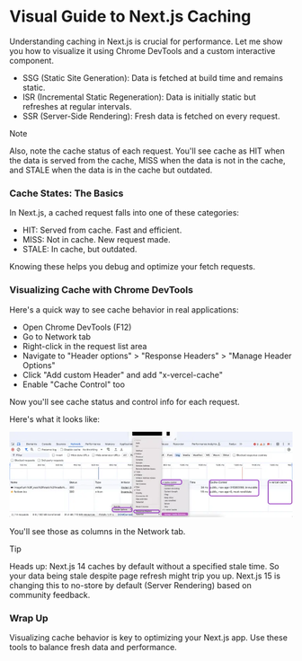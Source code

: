 # Visual Guide to Next.js Caching

Understanding caching in Next.js is crucial for performance. Let me show you how to visualize it using Chrome DevTools and a custom interactive component.

- SSG (Static Site Generation): Data is fetched at build time and remains static.
- ISR (Incremental Static Regeneration): Data is initially static but refreshes at regular intervals.
- SSR (Server-Side Rendering): Fresh data is fetched on every request.

> [!NOTE] 
> Also, note the cache status of each request. You'll see cache as HIT when the data is served from the cache, MISS when the data is not in the cache, and STALE when the data is in the cache but outdated.

### Cache States: The Basics
In Next.js, a cached request falls into one of these categories:

- HIT: Served from cache. Fast and efficient.
- MISS: Not in cache. New request made.
- STALE: In cache, but outdated.

Knowing these helps you debug and optimize your fetch requests.

### Visualizing Cache with Chrome DevTools
Here's a quick way to see cache behavior in real applications:

- Open Chrome DevTools (F12)
- Go to Network tab
- Right-click in the request list area
- Navigate to "Header options" > "Response Headers" > "Manage Header Options"
- Click "Add custom Header" and add "x-vercel-cache"
- Enable "Cache Control" too

Now you'll see cache status and control info for each request.

Here's what it looks like:

![Chrome DevTools Network Tab Cache](/asset/cache/Chrome_DevTools_Network_Tab_Cache.webp)

You'll see those as columns in the Network tab.

> [!TIP]
> Heads up: Next.js 14 caches by default without a specified stale time. So your data being stale despite page refresh might trip you up. Next.js 15 is changing this to no-store by default (Server Rendering) based on community feedback.

### Wrap Up

Visualizing cache behavior is key to optimizing your Next.js app. Use these tools to balance fresh data and performance.